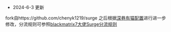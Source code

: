 
- 2024-6-3 更新  

fork自https://github.com/chenyk1219/surge
之后根据[深巷有猫配置](https://github.com/Rabbit-Spec/Surge/tree/Master/Conf)进行进一步修改，分流规则可参照[blackmatrix7大佬Surge分流规则](https://github.com/blackmatrix7/ios_rule_script/tree/master/rule/Surge)
